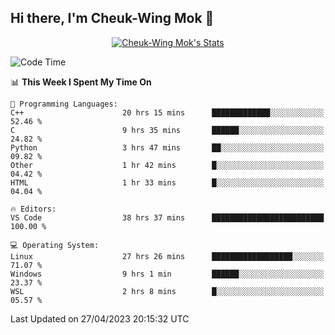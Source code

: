 ## Hi there, I'm Cheuk-Wing Mok 👋

<!--
**mozro0327/mozro0327** is a ✨ _special_ ✨ repository because its `README.md` (this file) appears on your GitHub profile.

Here are some ideas to get you started:

- 🔭 I’m currently working on ...
- 🌱 I’m currently learning ...
- 👯 I’m looking to collaborate on ...
- 🤔 I’m looking for help with ...
- 💬 Ask me about ...
- 📫 How to reach me: ...
- 😄 Pronouns: ...
- ⚡ Fun fact: ...
-->

<p align="center">
  <a href="https://github.com/mozro0327" class="rich-diff-level-one">
    <img src="https://github-readme-stats.vercel.app/api?username=mozro0327&title_color=333&text_color=777" alt="Cheuk-Wing Mok's Stats" >
    <!-- &hide=issues
    <img src="https://github-readme-stats.vercel.app/api?username=mozro0327&hide=issues&title_color=333&text_color=777" alt="Cheuk-Wing Mok's Stats" >
    -->
  </a>
</p>

<!--START_SECTION:waka-->
![Code Time](http://img.shields.io/badge/Code%20Time-1%2C469%20hrs%2053%20mins-blue)

📊 **This Week I Spent My Time On** 

```text
💬 Programming Languages: 
C++                      20 hrs 15 mins      █████████████░░░░░░░░░░░░   52.46 % 
C                        9 hrs 35 mins       ██████░░░░░░░░░░░░░░░░░░░   24.82 % 
Python                   3 hrs 47 mins       ██░░░░░░░░░░░░░░░░░░░░░░░   09.82 % 
Other                    1 hr 42 mins        █░░░░░░░░░░░░░░░░░░░░░░░░   04.42 % 
HTML                     1 hr 33 mins        █░░░░░░░░░░░░░░░░░░░░░░░░   04.04 % 

🔥 Editors: 
VS Code                  38 hrs 37 mins      █████████████████████████   100.00 % 

💻 Operating System: 
Linux                    27 hrs 26 mins      ██████████████████░░░░░░░   71.07 % 
Windows                  9 hrs 1 min         ██████░░░░░░░░░░░░░░░░░░░   23.37 % 
WSL                      2 hrs 8 mins        █░░░░░░░░░░░░░░░░░░░░░░░░   05.57 % 
```


 Last Updated on 27/04/2023 20:15:32 UTC
<!--END_SECTION:waka-->
